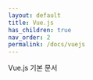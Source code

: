 ```yaml
---
layout: default
title: Vue.js
has_children: true
nav_order: 2
permalink: /docs/vuejs
---
```


Vue.js 기본 문서
